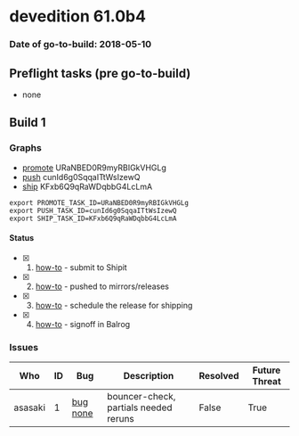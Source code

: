# devedition 61.0b4

### Date of go-to-build: 2018-05-10

## Preflight tasks (pre go-to-build)
- none

## Build 1  

### Graphs
* [promote](https://tools.taskcluster.net/push-inspector/#/URaNBED0R9myRBIGkVHGLg) URaNBED0R9myRBIGkVHGLg
* [push](https://tools.taskcluster.net/push-inspector/#/cunId6g0SqqaITtWsIzewQ) cunId6g0SqqaITtWsIzewQ
* [ship](https://tools.taskcluster.net/push-inspector/#/KFxb6Q9qRaWDqbbG4LcLmA) KFxb6Q9qRaWDqbbG4LcLmA
```
export PROMOTE_TASK_ID=URaNBED0R9myRBIGkVHGLg
export PUSH_TASK_ID=cunId6g0SqqaITtWsIzewQ
export SHIP_TASK_ID=KFxb6Q9qRaWDqbbG4LcLmA
```


#### Status
- [x] 1.  [how-to](https://wiki.mozilla.org/Release:Release_Automation_on_Mercurial:Starting_a_Release#Submit_to_Ship_It)  - submit to Shipit
- [x] 2.  [how-to](https://github.com/mozilla-releng/releasewarrior-2.0/blob/master/docs/release-promotion/desktop/howto.md#push-artifacts-to-releases-directory)  - pushed to mirrors/releases
- [x] 3.  [how-to](https://github.com/mozilla-releng/releasewarrior-2.0/blob/master/docs/release-promotion/desktop/howto.md#ship-the-release)  - schedule the release for shipping
- [x] 4.  [how-to](https://github.com/mozilla-releng/releasewarrior-2.0/blob/master/docs/release-promotion/desktop/howto.md#obtain-sign-offs-for-changes)  - signoff in Balrog

### Issues
| Who                 | ID               | Bug                                                                 | Description                | Resolved                | Future Threat                |
| ------------------- | ---------------- | ------------------------------------------------------------------- | -------------------------- | ----------------------- | ---------------------------- |
| asasaki  | 1 | [bug none](https://bugzil.la/none)        | bouncer-check, partials needed reruns | False | True |

